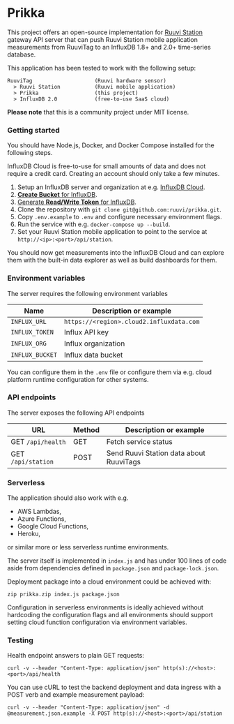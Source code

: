 # Prikka

This project offers an open-source implementation for
[Ruuvi Station](https://ruuvi.com/manuals/station/app-settings/)
gateway API server that can push Ruuvi Station mobile application
measurements from RuuviTag to an InfluxDB 1.8+ and 2.0+ time-series database.

This application has been tested to work with the following setup:

    RuuviTag                    (Ruuvi hardware sensor)
      > Ruuvi Station           (Ruuvi mobile application)
      > Prikka                  (this project)
      > InfluxDB 2.0            (free-to-use SaaS cloud)

**Please note** that this is a community project under MIT license.

### Getting started

You should have Node.js, Docker, and Docker Compose installed for the following steps.

InfluxDB Cloud is free-to-use for small amounts of data and does not require a credit card.
Creating an account should only take a few minutes.

1. Setup an InfluxDB server and organization at e.g. [InfluxDB Cloud](https://cloud.influxdata.com/).
2. [**Create Bucket** for InfluxDB](https://v2.docs.influxdata.com/v2.0/organizations/buckets/create-bucket/).
3. [Generate **Read/Write Token** for InfluxDB](https://v2.docs.influxdata.com/v2.0/security/tokens/create-token/).
4. Clone the repository with `git clone git@github.com:ruuvi/prikka.git`.
5. Copy `.env.example` to `.env` and configure necessary environment flags.
6. Run the service with e.g. `docker-compose up --build`.
7. Set your Ruuvi Station mobile application to point to the service at `http://<ip>:<port>/api/station`.

You should now get measurements into the InfluxDB Cloud and can explore them
with the built-in data explorer as well as build dashboards for them.

### Environment variables

The server requires the following environment variables

| Name            | Description or example                    |
| --------------- | ----------------------------------------- |
| `INFLUX_URL`    | `https://<region>.cloud2.influxdata.com`  |
| `INFLUX_TOKEN`  | Influx API key                            |
| `INFLUX_ORG`    | Influx organization                       |
| `INFLUX_BUCKET` | Influx data bucket                        |

You can configure them in the `.env` file or configure them via
e.g. cloud platform runtime configuration for other systems.

### API endpoints

The server exposes the following API endpoints

| URL                | Method | Description or example                    |
| ------------------ | ------ | ----------------------------------------- |
| GET `/api/health`  | GET    | Fetch service status                      |
| GET `/api/station` | POST   | Send Ruuvi Station data about RuuviTags   |

### Serverless

The application should also work with e.g.

- AWS Lambdas,
- Azure Functions,
- Google Cloud Functions,
- Heroku,

or similar more or less serverless runtime environments.

The server itself is implemented in `index.js` and has under 100 lines of code
aside from dependencies defined in `package.json` and `package-lock.json`.

Deployment package into a cloud environment could be achieved with:

    zip prikka.zip index.js package.json

Configuration in serverless environments is ideally achieved without
hardcoding the configuration flags and all environments should support
setting cloud function configuration via environment variables.

### Testing

Health endpoint answers to plain GET requests:

    curl -v --header "Content-Type: application/json" http(s)://<host>:<port>/api/health

You can use cURL to test the backend deployment and data ingress with a POST verb and example measurement payload:

    curl -v --header "Content-Type: application/json" -d @measurement.json.example -X POST http(s)://<host>:<port>/api/station
